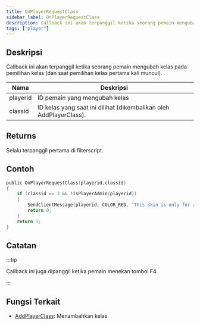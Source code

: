 ```yaml
---
title: OnPlayerRequestClass
sidebar_label: OnPlayerRequestClass
description: Callback ini akan terpanggil ketika seorang pemain mengubah kelas pada pemilihan kelas (dan saat pemilihan kelas pertama kali muncul).
tags: ["player"]
---
```


## Deskripsi

Callback ini akan terpanggil ketika seorang pemain mengubah kelas pada pemilihan kelas (dan saat pemilihan kelas pertama kali muncul).

| Nama     | Deskripsi                                                          |
| -------- | ------------------------------------------------------------------ |
| playerid | ID pemain yang mengubah kelas                                      |
| classid  | ID kelas yang saat ini dilihat (dikembalikan oleh AddPlayerClass). |

## Returns

Selalu terpanggil pertama di filterscript.

## Contoh

```c
public OnPlayerRequestClass(playerid,classid)
{
    if (classid == 3 && !IsPlayerAdmin(playerid))
    {
        SendClientMessage(playerid, COLOR_RED, "This skin is only for admins!");
        return 0;
    }
    return 1;
}
```

## Catatan

:::tip

Callback ini juga dipanggil ketika pemain menekan tombol F4.

:::

## Fungsi Terkait

- [AddPlayerClass](../functions/AddPlayerClass): Menambahkan kelas
